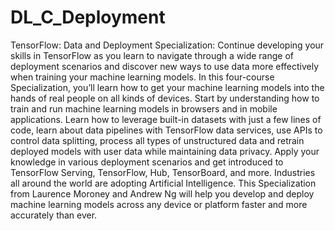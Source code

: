 # DL_C_Deployment
TensorFlow: Data and Deployment Specialization:  Continue developing your skills in TensorFlow as you learn to navigate through a wide range of deployment scenarios and discover new ways to use data more effectively when training your machine learning models.  In this four-course Specialization, you’ll learn how to get your machine learning models into the hands of real people on all kinds of devices. Start by understanding how to train and run machine learning models in browsers and in mobile applications. Learn how to leverage built-in datasets with just a few lines of code, learn about data pipelines with TensorFlow data services, use APIs to control data splitting, process all types of unstructured data and retrain deployed models with user data while maintaining data privacy. Apply your knowledge in various deployment scenarios and get introduced to TensorFlow Serving, TensorFlow, Hub, TensorBoard, and more.  Industries all around the world are adopting Artificial Intelligence. This Specialization from Laurence Moroney and Andrew Ng will help you develop and deploy machine learning models across any device or platform faster and more accurately than ever.
